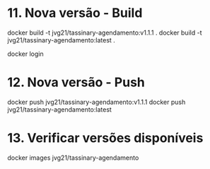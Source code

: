 # 11. Nova versão - Build
docker build -t jvg21/tassinary-agendamento:v1.1.1 .
docker build -t jvg21/tassinary-agendamento:latest .


docker login

# 12. Nova versão - Push
docker push jvg21/tassinary-agendamento:v1.1.1
docker push jvg21/tassinary-agendamento:latest

# 13. Verificar versões disponíveis
docker images jvg21/tassinary-agendamento
